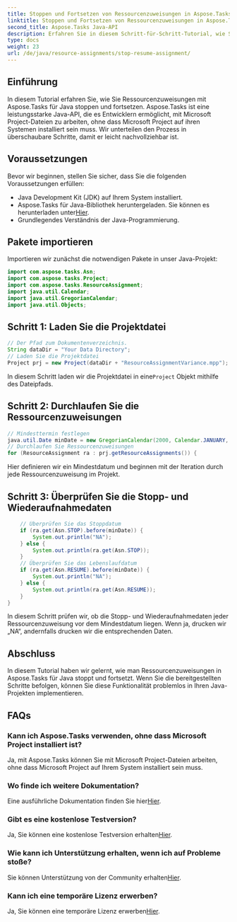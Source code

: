 ```yaml
---
title: Stoppen und Fortsetzen von Ressourcenzuweisungen in Aspose.Tasks
linktitle: Stoppen und Fortsetzen von Ressourcenzuweisungen in Aspose.Tasks
second_title: Aspose.Tasks Java-API
description: Erfahren Sie in diesem Schritt-für-Schritt-Tutorial, wie Sie Ressourcenzuweisungen in Aspose.Tasks für Java effektiv verwalten.
type: docs
weight: 23
url: /de/java/resource-assignments/stop-resume-assignment/
---
```

## Einführung
In diesem Tutorial erfahren Sie, wie Sie Ressourcenzuweisungen mit Aspose.Tasks für Java stoppen und fortsetzen. Aspose.Tasks ist eine leistungsstarke Java-API, die es Entwicklern ermöglicht, mit Microsoft Project-Dateien zu arbeiten, ohne dass Microsoft Project auf ihren Systemen installiert sein muss. Wir unterteilen den Prozess in überschaubare Schritte, damit er leicht nachvollziehbar ist.
## Voraussetzungen
Bevor wir beginnen, stellen Sie sicher, dass Sie die folgenden Voraussetzungen erfüllen:
- Java Development Kit (JDK) auf Ihrem System installiert.
-  Aspose.Tasks für Java-Bibliothek heruntergeladen. Sie können es herunterladen unter[Hier](https://releases.aspose.com/tasks/java/).
- Grundlegendes Verständnis der Java-Programmierung.
## Pakete importieren
Importieren wir zunächst die notwendigen Pakete in unser Java-Projekt:
```java
import com.aspose.tasks.Asn;
import com.aspose.tasks.Project;
import com.aspose.tasks.ResourceAssignment;
import java.util.Calendar;
import java.util.GregorianCalendar;
import java.util.Objects;
```
## Schritt 1: Laden Sie die Projektdatei
```java
// Der Pfad zum Dokumentenverzeichnis.
String dataDir = "Your Data Directory";
// Laden Sie die Projektdatei
Project prj = new Project(dataDir + "ResourceAssignmentVariance.mpp");
```
 In diesem Schritt laden wir die Projektdatei in eine`Project` Objekt mithilfe des Dateipfads.
## Schritt 2: Durchlaufen Sie die Ressourcenzuweisungen
```java
// Mindesttermin festlegen
java.util.Date minDate = new GregorianCalendar(2000, Calendar.JANUARY, 1).getTime();
// Durchlaufen Sie Ressourcenzuweisungen
for (ResourceAssignment ra : prj.getResourceAssignments()) {
```
Hier definieren wir ein Mindestdatum und beginnen mit der Iteration durch jede Ressourcenzuweisung im Projekt.
## Schritt 3: Überprüfen Sie die Stopp- und Wiederaufnahmedaten
```java
    // Überprüfen Sie das Stoppdatum
    if (ra.get(Asn.STOP).before(minDate)) {
        System.out.println("NA");
    } else {
        System.out.println(ra.get(Asn.STOP));
    }
    // Überprüfen Sie das Lebenslaufdatum
    if (ra.get(Asn.RESUME).before(minDate)) {
        System.out.println("NA");
    } else {
        System.out.println(ra.get(Asn.RESUME));
    }
}
```
In diesem Schritt prüfen wir, ob die Stopp- und Wiederaufnahmedaten jeder Ressourcenzuweisung vor dem Mindestdatum liegen. Wenn ja, drucken wir „NA“, andernfalls drucken wir die entsprechenden Daten.
## Abschluss
In diesem Tutorial haben wir gelernt, wie man Ressourcenzuweisungen in Aspose.Tasks für Java stoppt und fortsetzt. Wenn Sie die bereitgestellten Schritte befolgen, können Sie diese Funktionalität problemlos in Ihren Java-Projekten implementieren.

## FAQs
### Kann ich Aspose.Tasks verwenden, ohne dass Microsoft Project installiert ist?
Ja, mit Aspose.Tasks können Sie mit Microsoft Project-Dateien arbeiten, ohne dass Microsoft Project auf Ihrem System installiert sein muss.
### Wo finde ich weitere Dokumentation?
 Eine ausführliche Dokumentation finden Sie hier[Hier](https://reference.aspose.com/tasks/java/).
### Gibt es eine kostenlose Testversion?
 Ja, Sie können eine kostenlose Testversion erhalten[Hier](https://releases.aspose.com/).
### Wie kann ich Unterstützung erhalten, wenn ich auf Probleme stoße?
Sie können Unterstützung von der Community erhalten[Hier](https://forum.aspose.com/c/tasks/15).
### Kann ich eine temporäre Lizenz erwerben?
 Ja, Sie können eine temporäre Lizenz erwerben[Hier](https://purchase.aspose.com/temporary-license/).